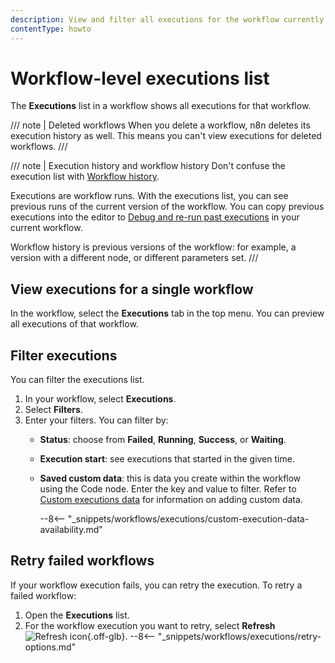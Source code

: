 ```yaml
---
description: View and filter all executions for the workflow currently open on the canvas.
contentType: howto
---
```


# Workflow-level executions list

The **Executions** list in a workflow shows all executions for that workflow.

/// note | Deleted workflows
When you delete a workflow, n8n deletes its execution history as well. This means you can't view executions for deleted workflows.
///

/// note | Execution history and workflow history
Don't confuse the execution list with [Workflow history](/workflows/history.md).

Executions are workflow runs. With the executions list, you can see previous runs of the current version of the workflow. You can copy previous executions into the editor to [Debug and re-run past executions](/workflows/executions/debug.md) in your current workflow.

Workflow history is previous versions of the workflow: for example, a version with a different node, or different parameters set.
///


## View executions for a single workflow

In the workflow, select the **Executions** tab in the top menu. You can preview all executions of that workflow.

## Filter executions

You can filter the executions list.

1. In your workflow, select **Executions**.	
2. Select **Filters**.
3. Enter your filters. You can filter by:
	* **Status**: choose from **Failed**, **Running**, **Success**, or **Waiting**.
	* **Execution start**: see executions that started in the given time.
	* **Saved custom data**: this is data you create within the workflow using the Code node. Enter the key and value to filter. Refer to [Custom executions data](/workflows/executions/custom-executions-data.md) for information on adding custom data.

		--8<-- "_snippets/workflows/executions/custom-execution-data-availability.md"


## Retry failed workflows

If your workflow execution fails, you can retry the execution. To retry a failed workflow:

1. Open the **Executions** list.
2. For the workflow execution you want to retry, select **Refresh** <span class="n8n-inline-image">![Refresh icon](/_images/common-icons/refresh.png){.off-glb}</span>.
--8<-- "_snippets/workflows/executions/retry-options.md"

